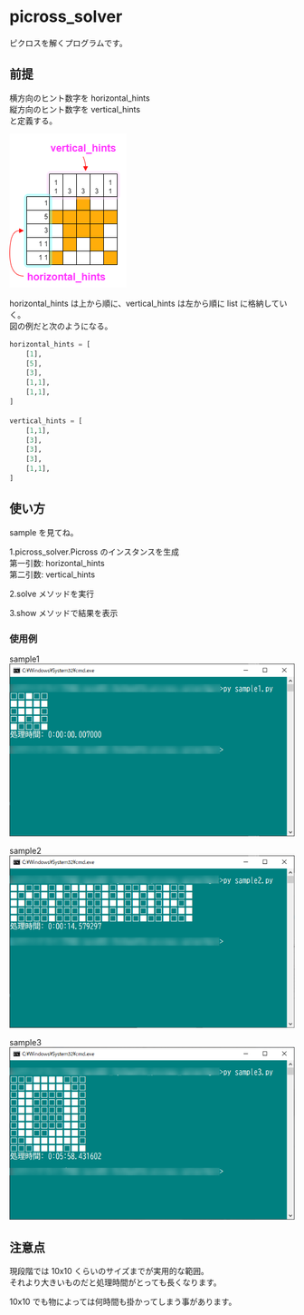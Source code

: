 # picross_solver
ピクロスを解くプログラムです。

## 前提
横方向のヒント数字を horizontal_hints  
縦方向のヒント数字を vertical_hints  
と定義する。  

![](https://github.com/TaroTsuyama/picross_solver/blob/main/img/img001.png?raw=true)

horizontal_hints は上から順に、vertical_hints は左から順に list に格納していく。  
図の例だと次のようになる。  
```python
horizontal_hints = [
    [1],
    [5],
    [3],
    [1,1],
    [1,1],
]

vertical_hints = [
    [1,1],
    [3],
    [3],
    [3],
    [1,1],
]
```

## 使い方
sample を見てね。

1.picross_solver.Picross のインスタンスを生成  
第一引数: horizontal_hints  
第二引数: vertical_hints  

2.solve メソッドを実行

3.show メソッドで結果を表示


### 使用例
sample1
![](https://github.com/TaroTsuyama/picross_solver/blob/main/img/sample1.png?raw=true)

sample2
![](https://github.com/TaroTsuyama/picross_solver/blob/main/img/sample2.png?raw=true)

sample3
![](https://github.com/TaroTsuyama/picross_solver/blob/main/img/sample3.png?raw=true)

## 注意点
現段階では 10x10 くらいのサイズまでが実用的な範囲。  
それより大きいものだと処理時間がとっても長くなります。  

10x10 でも物によっては何時間も掛かってしまう事があります。